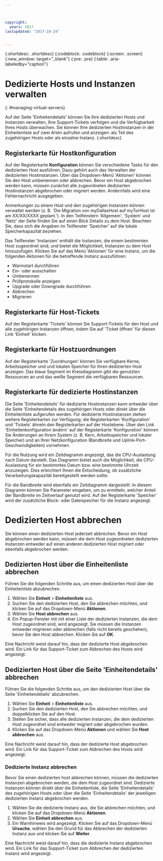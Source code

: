 ```yaml
---



copyright:
  years: 2017
lastupdated: "2017-10-24"


---
```


{:shortdesc: .shortdesc}
{:codeblock: .codeblock}
{:screen: .screen}
{:new_window: target="_blank"}
{:pre: .pre}
{:table: .aria-labeledby="caption"}

# Dedizierte Hosts und Instanzen verwalten
{: #managing-virtual-servers}

Auf der Seite 'Einheitendetails' können Sie Ihre dedizierten Hosts und Instanzen verwalten, Ihre Support-Tickets verfolgen und die Verfügbarkeit Ihres Hosts überwachen. Sie können Ihre dedizierten Hostinstanzen in der Einheitenliste auf zwei Arten aufrufen und anzeigen: als Teil des zugehörigen Hosts oder als einzelne Instanz.
{:shortdesc}

## Registerkarte für Hostkonfiguration
Auf der Registerkarte **Konfiguration** können Sie verschiedene Tasks für den dedizierten Host ausführen. Dazu gehört auch das Verwalten der dedizierten Hostinstanzen. Über das Dropdown-Menü 'Aktionen' können Sie den Host umbenennen oder abbrechen. Bevor ein Host abgebrochen werden kann, müssen zunächst alle zugeordneten dedizierten Hostinstanzen abgebrochen oder migriert werden. Andernfalls wird eine Fehlernachricht ausgegeben.

Anmerkungen zu einem Host und den zugehörigen Instanzen können verwaltet werden (z. B. 'Die Migration von myDallasHost auf myTorHost ist am XX/XX/XXXX geplant.'). In den Teilfenstern 'Allgemein', 'System' und 'Netz' der Seite finden Sie auf einen Blick Details zu dem Host. Beachten Sie, dass sich die Angaben im Teilfenster 'Speicher' auf die lokale Speicherkapazität beziehen.

Das Teilfenster 'Instanzen' enthält die Instanzen, die einem bestimmten Host zugeordnet sind, und bietet die Möglichkeit, Instanzen zu dem Host hinzuzufügen. Klicken Sie auf das Menü 'Aktionen' für eine Instanz, um die folgenden Aktionen für die betreffende Instanz auszuführen:

* Warmstart durchführen
* Ein- oder ausschalten
* Umbenennen
*	Prüfprotokolle anzeigen
*	Upgrade oder Downgrade durchführen
*	Abbrechen
*	Migrieren

## Registerkarte für Host-Tickets
Auf der Registerkarte 'Tickets' können Sie Support-Tickets für den Host und alle zugehörigen Instanzen öffnen, indem Sie auf 'Ticket öffnen' für diesen Link 'Einheit' klicken.

## Registerkarte für Hostzuordnungen
Auf der Registerkarte 'Zuordnungen' können Sie verfügbare Kerne, Arbeitsspeicher und und lokalen Speicher für Ihren dedizierten Host anzeigen. Das blaue Segment im Kreisdiagramm gibt die genutzten Ressourcen an und das weiße Segment die verfügbaren Ressourcen.

## Registerkarte für dedizierte Hostinstanzen
Die Seite 'Einheitendetails' für dedizierte Hostinstanzen kann entweder über die Seite 'Einheitendetails des zugehörigen Hosts oder direkt über die Einheitenliste aufgerufen werden. Für dedizierte Hostinstanzen stehen weitere Registerkarten zur Verfügung; die Registerkarten 'Konfiguration' und 'Tickets' ähneln den Registerkarten auf der Hostebene. Über den Link 'Einheitenkonfiguration ändern' auf der Registerkarte 'Konfiguration' können Sie Änderungen an Ihrem System (z. B. Kern, Arbeitsspeicher und lokaler Speicher) und an Ihrer Netzkonfiguration (Bandbreite und Uplink-Port-Geschwindigkeiten) vornehmen.

Für die Nutzung wird ein Zeitdiagramm angezeigt, das die CPU-Auslastung nach Datum darstellt. Das Diagramm bietet auch die Möglichkeit, die CPU-Auslastung für ein bestimmtes Datum bzw. eine bestimmte Uhrzeit anzuzeigen. Dies erleichtert Ihnen die Entscheidung, ob zusätzliche Verarbeitungskapazität bereitgestellt werden sollte.

Für die Bandbreite wird ebenfalls ein Zeitdiagramm dargestellt. In diesem Diagramm können Sie Parameter eingeben, um zu ermitteln, welcher Anteil der Bandbreite im Zeitverlauf genutzt wird. Auf der Registerkarte 'Speicher' wird der zusätzliche Block- oder Dateispeicher für die Instanz angezeigt.

# Dedizierten Host abbrechen
Sie können einen dedizierten Host jederzeit abbrechen. Bevor ein Host abgebrochen werden kann, müssen die dem Host zugeordneten dedizierten Instanzen entweder auf einen anderen dedizierten Host migriert oder ebenfalls abgebrochen werden. 
## Dedizierten Host über die Einheitenliste abbrechen
Führen Sie die folgenden Schritte aus, um einen dedizierten Host über die Einheitenliste abzubrechen.

1. Wählen Sie **Einheit** > **Einheitenliste** aus.
2. Suchen Sie den dedizierten Host, den Sie abbrechen möchten, und klicken Sie auf das Dropdown-Menü **Aktionen**.
3. Wählen Sie **Host abbrechen** aus. 
4. Ein Popup-Fenster mit mit einer Liste der dedizierten Instanzen, die dem Host zugeordnet sind, wird angezeigt. Sie müssen die Instanzen entweder migrieren oder abbrechen (falls nicht bereits geschehen), bevor Sie den Host abbrechen. Klicken Sie auf **OK**.

Eine Nachricht weist darauf hin, dass der dedizierte Host abgebrochen wird. Ein Link für das Support-Ticket zum Abbrechen des Hosts wird angezeigt.
## Dedizierten Host über die Seite 'Einheitendetails' abbrechen
Führen Sie die folgenden Schritte aus, um den dedizierten Host über die Seite 'Einheitendetails' abzubrechen.

1. Wählen Sie **Einheit** > **Einheitenliste** aus.
2. Suchen Sie den dedizierten Host, den Sie abbrechen möchten, und doppelklicken Sie auf den Host.
3. Stellen Sie sicher, dass alle dedizierten Instanzen, die dem dedizierten Host zugeordnet sind entweder migriert oder abgebrochen wurden.
4. Klicken Sie auf das Dropdown-Menü **Aktionen** und wählen Sie **Host abbrechen** aus.

Eine Nachricht weist darauf hin, dass der dedizierte Host abgebrochen wird. Ein Link für das Support-Ticket zum Abbrechen des Hosts wird angezeigt.

### Dedizierte Instanz abbrechen

Bevor Sie einen dedizierten host abbrechen können, müssen die dedizierten Instanzen abgebrochen werden, die dem Host zugeordnet sind. Dedizierte Instanzen können direkt über die Einheitenliste, die Seite 'Einheitendetails' des zugehörigen Hosts oder über die Seite 'Einheitendetails' der jeweiligen dedizierten Instanz abgebrochen werden. 

1. Wählen Sie die dedizierte Instanz aus, die Sie abbrechen möchten, und klicken Sie auf das Dropdown-Menü **Aktionen**.
2. Wählen Sie **Einheit abbrechen** aus.
3. Ein Warnhinweis wird angezeigt. Klicken Sie auf das Dropdown-Menü **Ursache**, wählen Sie den Grund für das Abbrechen der dedizierten Instanz aus und klicken Sie auf **Weiter**.

Eine Nachricht weist darauf hin, dass die dedizierte Instanz abgebrochen wird. Ein Link für das Support-Ticket zum Abbrechen der dedizierten Instanz wird angezeigt.

